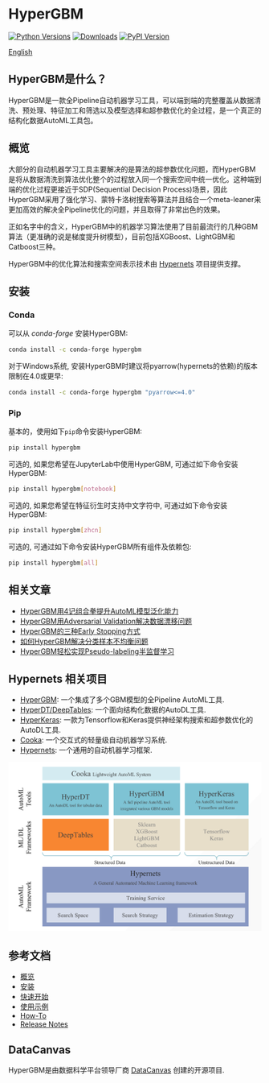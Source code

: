 # HyperGBM
[![Python Versions](https://img.shields.io/pypi/pyversions/hypergbm.svg)](https://pypi.org/project/hypergbm)
[![Downloads](https://pepy.tech/badge/hypergbm)](https://pepy.tech/project/hypergbm)
[![PyPI Version](https://img.shields.io/pypi/v/hypergbm.svg)](https://pypi.org/project/hypergbm)

[English](README.md)

## HyperGBM是什么？
HyperGBM是一款全Pipeline自动机器学习工具，可以端到端的完整覆盖从数据清洗、预处理、特征加工和筛选以及模型选择和超参数优化的全过程，是一个真正的结构化数据AutoML工具包。

## 概览 
大部分的自动机器学习工具主要解决的是算法的超参数优化问题，而HyperGBM是将从数据清洗到算法优化整个的过程放入同一个搜索空间中统一优化。这种端到端的优化过程更接近于SDP(Sequential Decision Process)场景，因此HyperGBM采用了强化学习、蒙特卡洛树搜索等算法并且结合一个meta-leaner来更加高效的解决全Pipeline优化的问题，并且取得了非常出色的效果。

正如名字中的含义，HyperGBM中的机器学习算法使用了目前最流行的几种GBM算法（更准确的说是梯度提升树模型），目前包括XGBoost、LightGBM和Catboost三种。

HyperGBM中的优化算法和搜索空间表示技术由 [Hypernets](https://github.com/DataCanvasIO/Hypernets) 项目提供支撑。

## 安装

### Conda

可以从 *conda-forge* 安装HyperGBM:

```bash
conda install -c conda-forge hypergbm
```

对于Windows系统, 安装HyperGBM时建议将pyarrow(hypernets的依赖)的版本限制在4.0或更早:

```bash
conda install -c conda-forge hypergbm "pyarrow<=4.0"
```

### Pip

基本的，使用如下`pip`命令安装HyperGBM:
```bash
pip install hypergbm
```

可选的, 如果您希望在JupyterLab中使用HyperGBM, 可通过如下命令安装HyperGBM:
```bash
pip install hypergbm[notebook]
```
可选的,  如果您希望在特征衍生时支持中文字符中, 可通过如下命令安装HyperGBM:
```bash
pip install hypergbm[zhcn]
```

可选的, 可通过如下命令安装HyperGBM所有组件及依赖包:
```bash
pip install hypergbm[all]
``` 

## 相关文章
* [HyperGBM用4记组合拳提升AutoML模型泛化能力](https://zhuanlan.zhihu.com/p/349824150)
* [HyperGBM用Adversarial Validation解决数据漂移问题](https://zhuanlan.zhihu.com/p/349432455)
* [HyperGBM的三种Early Stopping方式](https://zhuanlan.zhihu.com/p/350051541)
* [如何HyperGBM解决分类样本不均衡问题](https://zhuanlan.zhihu.com/p/350052055)
* [HyperGBM轻松实现Pseudo-labeling半监督学习](https://zhuanlan.zhihu.com/p/355419632)

## Hypernets 相关项目

* [HyperGBM](https://github.com/DataCanvasIO/HyperGBM): 一个集成了多个GBM模型的全Pipeline AutoML工具.
* [HyperDT/DeepTables](https://github.com/DataCanvasIO/DeepTables): 一个面向结构化数据的AutoDL工具.
* [HyperKeras](https://github.com/DataCanvasIO/HyperKeras): 一款为Tensorflow和Keras提供神经架构搜索和超参数优化的AutoDL工具.
* [Cooka](https://github.com/DataCanvasIO/Cooka): 一个交互式的轻量级自动机器学习系统.
* [Hypernets](https://github.com/DataCanvasIO/Hypernets): 一个通用的自动机器学习框架.

![DataCanvas AutoML Toolkit](docs/static/images/datacanvas_automl_toolkit.png)


## 参考文档

* [概览](https://hypergbm.readthedocs.io/zh_CN/latest/overview.html)
* [安装](https://hypergbm.readthedocs.io/zh_CN/latest/overview.html)
* [快速开始](https://hypergbm.readthedocs.io/zh_CN/latest/quick_start.html)
* [使用示例](https://hypergbm.readthedocs.io/zh_CN/latest/example.html)
* [How-To](https://hypergbm.readthedocs.io/zh_CN/latest/how_to.html)
* [Release Notes](https://hypergbm.readthedocs.io/zh_CN/latest/release_note.html)

## DataCanvas
HyperGBM是由数据科学平台领导厂商 [DataCanvas](https://www.datacanvas.com/) 创建的开源项目.